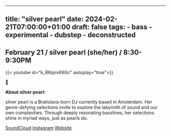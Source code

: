 
---
title: "silver pearl"
date: 2024-02-21T07:00:00+01:00
draft: false
tags:
    - bass
    - experimental
    - dubstep
    - deconstructed
---

## February 21 / silver pearl (she/her) / 8:30-9:30PM
{{< youtube id="k_RKqnv69Gc" autoplay="true">}}

🩷

**About silver pearl:**

silver pearl is a Bratislava-born DJ currently based in Amsterdam. Her genre-defying selections invite
to explore the labyrinth of sound and our own complexities. 
Through deeply resonating basslines, her selections shine in myriad ways, just as pearls do.

[SoundCloud](https://soundcloud.com/silver_pearl)
[Instagram](https://www.instagram.com/__silverpearl/)
[Website](https://silverpearl.xyz/)

